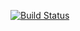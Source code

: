 [![Build Status](https://app.travis-ci.com/yangyubin1993/rust_study.svg?branch=master)](https://app.travis-ci.com/yangyubin1993/rust_study)
